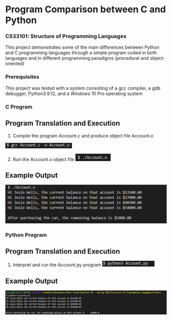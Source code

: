 # Program Comparison between C and Python
### CS33101: Structure of Programming Languages
This project demonstrates some of the main differences between Python and C programming languages through a simple program coded in both languages and in different programming paradigms (procedural and object-oriented)

### Prerequisites
This project was tested with a system consisting of a gcc compiler, a gdb debugger, Python3.9.12, and a Windows 10 Pro operating system

### C Program
## Program Translation and Execution
1. Compile the program Account.c and produce object file Account.o

![](/documentation_images/compileC.PNG)

2. Run the Account.o object file
![](/documentation_images/executeC.PNG)

## Example Output
![](/documentation_images/sample_output_C.PNG)

### Python Program
## Program Translation and Execution
1. Interpret and run the Account.py program
![](/documentation_images/executePy.PNG)

## Example Output
![](/documentation_images/sample_output_Py.PNG)




 
